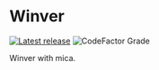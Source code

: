 # Winver

[![Latest release](https://img.shields.io/github/v/release/rounk-ctrl/Winver)](https://github.com/rounk-ctrl/Winver/releases/latest)
![CodeFactor Grade](https://img.shields.io/codefactor/grade/github/rounk-ctrl/winver)

Winver with mica.
